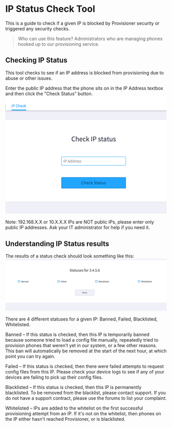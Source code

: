 # IP Status Check Tool

This is a guide to check if a given IP is blocked by Provisioner security or triggered any security checks.

> Who can use this feature?
> Administrators who are managing phones hooked up to our provisioning service.

## Checking IP Status

This tool checks to see if an IP address is blocked from provisioning due to abuse or other issues.

Enter the public IP address that the phone sits on in the IP Address textbox and then click the "Check Status" button.
![IP Status Check](images/ip-check1.png)

Note: 192.168.X.X or 10.X.X.X IPs are NOT public IPs, please enter only public IP addresses. Ask your IT administrator for help if you need it.

## Understanding IP Status results

The results of a status check should look something like this:
![IP Status Results](images/ip-check2.png)

There are 4 different statuses for a given IP: Banned, Failed, Blacklisted, Whitelisted.

Banned – If this status is checked, then this IP is temporarily banned because someone tried to load a config file manually, repeatedly tried to provision phones that weren’t yet in our system, or a few other reasons. This ban will automatically be removed at the start of the next hour, at which point you can try again.

Failed – If this status is checked, then there were failed attempts to request config files from this IP. Please check your device logs to see if any of your devices are failing to pick up their config files.

Blacklisted – If this status is checked, then this IP is permanently blacklisted. To be removed from the blacklist, please contact support. If you do not have a support contract, please use the forums to list your complaint.

Whitelisted – IPs are added to the whitelist on the first successful provisioning attempt from an IP. If it's not on the whitelist, then phones on the IP either hasn't reached Provisioner, or is blacklisted.